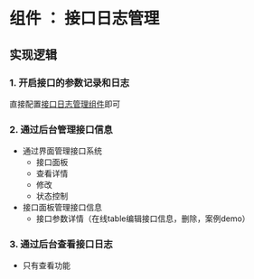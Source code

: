 # 组件 ： 接口日志管理

## 实现逻辑
### 1. 开启接口的参数记录和日志

直接配置[接口日志管理组件](../components/InterfaceLog.md)即可

### 2. 通过后台管理接口信息
- 通过界面管理接口系统
    - 接口面板
    - 查看详情
    - 修改
    - 状态控制
- 接口面板管理接口信息
    - 接口参数详情（在线table编辑接口信息，删除，案例demo）
    
### 3. 通过后台查看接口日志
- 只有查看功能

